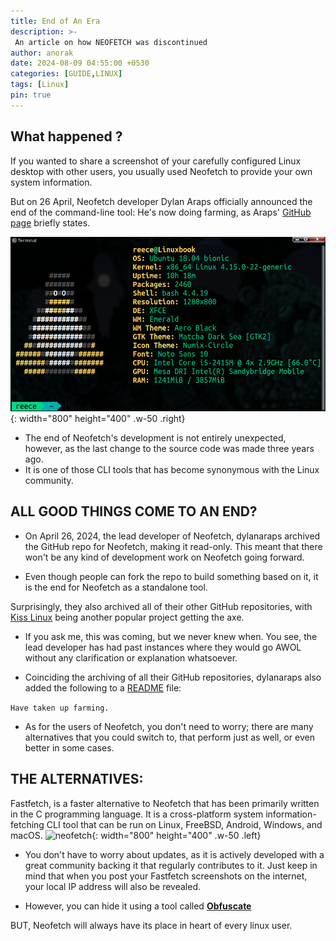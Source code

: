 ```yaml
---
title: End of An Era 
description: >-
 An article on how NEOFETCH was discontinued
author: anorak
date: 2024-08-09 04:55:00 +0530
categories: [GUIDE,LINUX]
tags: [Linux]
pin: true
---
```



## What happened ?

If you wanted to share a screenshot of your carefully configured Linux desktop with other users, you usually used Neofetch to provide your own system information.

 But on 26 April, Neofetch developer Dylan Araps officially announced the end of the command-line tool: He's now doing farming, as Araps' [GitHub page](https://github.com/dylanaraps/neofetch) briefly states.

![neofetch](/assets/img/202408/neo.png){: width="800" height="400" .w-50 .right}

- The end of Neofetch's development is not entirely unexpected, however, as the last change to the source code was made three years ago.
- It is one of those CLI tools that has become synonymous with the Linux community.

## ALL GOOD THINGS COME TO AN END?

- On April 26, 2024, the lead developer of Neofetch, dylanaraps archived the GitHub repo for Neofetch, making it read-only. This meant that there won't be any kind of development work on Neofetch going forward.


- Even though people can fork the repo to build something based on it, it is the end for Neofetch as a standalone tool.

Surprisingly, they also archived all of their other GitHub repositories, with [Kiss Linux](https://kisslinux.org/) being another popular project getting the axe.

- If you ask me, this was coming, but we never knew when. You see, the lead developer has had past instances where they would go AWOL without any clarification or explanation whatsoever.

- Coinciding the archiving of all their GitHub repositories, dylanaraps also added the following to a [README](https://github.com/dylanaraps/dylanaraps/blob/master/README.md) file:

``` Have taken up farming. ```

- As for the users of Neofetch, you don't need to worry; there are many alternatives that you could switch to, that perform just as well, or even better in some cases.


## THE ALTERNATIVES:

Fastfetch, is a faster alternative to Neofetch that has been primarily written in the C programming language. It is a cross-platform system information-fetching CLI tool that can be run on Linux, FreeBSD, Android, Windows, and macOS.
![neofetch](/assets/img/202408/fastfetch.jpeg){: width="800" height="400" .w-50 .left}

- You don't have to worry about updates, as it is actively developed with a great community backing it that regularly contributes to it. Just keep in mind that when you post your Fastfetch screenshots on the internet, your local IP address will also be revealed.

- However, you can hide it using a tool called  [**Obfuscate**](https://flathub.org/apps/com.belmoussaoui.Obfuscate)




BUT, Neofetch will always have its place in heart of every linux user.














